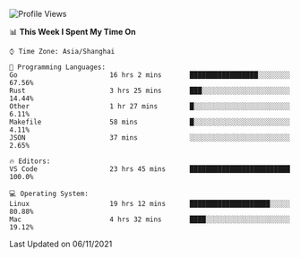 <!--START_SECTION:waka-->
![Profile Views](http://img.shields.io/badge/Profile%20Views-8-blue)

📊 **This Week I Spent My Time On** 

```text
⌚︎ Time Zone: Asia/Shanghai

💬 Programming Languages: 
Go                       16 hrs 2 mins       █████████████████░░░░░░░░   67.56% 
Rust                     3 hrs 25 mins       ███░░░░░░░░░░░░░░░░░░░░░░   14.44% 
Other                    1 hr 27 mins        █░░░░░░░░░░░░░░░░░░░░░░░░   6.11% 
Makefile                 58 mins             █░░░░░░░░░░░░░░░░░░░░░░░░   4.11% 
JSON                     37 mins             ░░░░░░░░░░░░░░░░░░░░░░░░░   2.65%

🔥 Editors: 
VS Code                  23 hrs 45 mins      █████████████████████████   100.0%

💻 Operating System: 
Linux                    19 hrs 12 mins      ████████████████████░░░░░   80.88% 
Mac                      4 hrs 32 mins       ████░░░░░░░░░░░░░░░░░░░░░   19.12%

```


 Last Updated on 06/11/2021
<!--END_SECTION:waka-->
